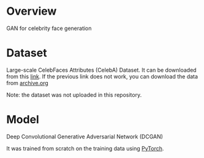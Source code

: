 # Overview

GAN for celebrity face generation

# Dataset 

Large-scale CelebFaces Attributes (CelebA) Dataset. It can be downloaded from this [link](http://mmlab.ie.cuhk.edu.hk/projects/CelebA.html). If the previous link does not work, you can download the data from [archive.org](https://archive.org/details/celeba)


Note: the dataset was not uploaded in this repository.

# Model

Deep Convolutional Generative Adversarial Network (DCGAN)

It was trained from scratch on the training data using [PyTorch](http://pytorch.org/).

